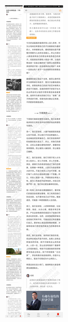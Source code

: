 ![](../../images/2017年07月/HF0723本周大局观复盘｜下周预告.jpg)
![](../../images/2017年07月/HF0723本周大局观复盘｜下周预告2.jpg)
